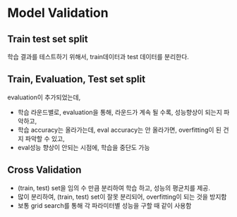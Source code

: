 # Model Validation

## Train test set split
학습 결과를 테스트하기 위해서, train데이터과 test 데이터를 분리한다.

## Train, Evaluation, Test set split
evaluation이 추가되었는데,
- 학습 라운드별로, evaluation을 통해, 라운드가 계속 될 수록, 성능향상이 되는지 파악하고, 
- 학습 accuracy는 올라가는데, eval accuracy는 안 올라가면, overfitting이 된 건지 파악할 수 있고, 
- eval성능 향상이 안되는 시점에, 학습을 중단도 가능

## Cross Validation
- (train, test) set을 임의 수 만큼 분리하여 학습 하고, 성능의 평균치를 제공.
- 많이 분리하여, (train, test) set이 잘못 분리되어, overfitting이 되는 것을 방지함
- 보통 grid search를 통해 각 파라미터별 성능을 구할 때 같이 사용함
